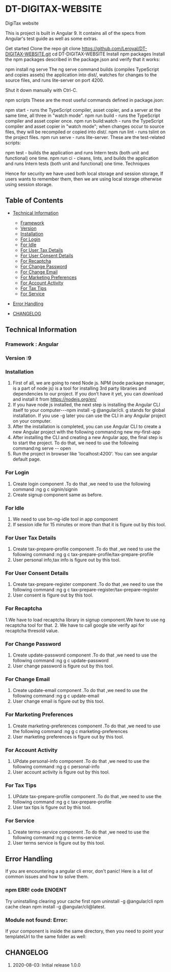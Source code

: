 # DT-DIGITAX-WEBSITE
DigiTax website


This is project is built in Angular 9. It contains all of the specs from Angular's test guide as well as some extras. 

Get started
Clone the repo
git clone https://github.com/Leroyal/DT-DIGITAX-WEBSITE.git
cd DT-DIGITAX-WEBSITE
Install npm packages
Install the npm packages described in the package.json and verify that it works:

npm install
ng serve
The ng serve command builds (compiles TypeScript and copies assets) the application into dist/, watches for changes to the source files, and runs lite-server on port 4200.

Shut it down manually with Ctrl-C.

npm scripts
These are the most useful commands defined in package.json:

npm start - runs the TypeScript compiler, asset copier, and a server at the same time, all three in "watch mode".
npm run build - runs the TypeScript compiler and asset copier once.
npm run build:watch - runs the TypeScript compiler and asset copier in "watch mode"; when changes occur to source files, they will be recompiled or copied into dist/.
npm run lint - runs tslint on the project files.
npm run serve - runs lite-server.
These are the test-related scripts:

npm test - builds the application and runs Intern tests (both unit and functional) one time.
npm run ci - cleans, lints, and builds the application and runs Intern tests (both unit and functional) one time.
Techniques

Hence for security we have used both local storage and session storage, If users wants to remember them, then we are using local storage otherwise using session storage.


## Table of Contents

* [Technical Information](#technical-information)
    * [Framework](#framework)
    * [Version](#version)
    * [Installation](#installation)    
    * [For Login](#login)
    * [For Idle](#idle)
    * [For User Tax Details](#user-tax-details)
    * [For User Consent Details](#user-consent-details)
    * [For Recaptcha](#user-recaptcha)
    * [For Change Password](#change-password)
    * [For Change Email](#change-email)
    * [For Marketing Preferences](#marketing-preferences)
    * [For Account Activity](#account-activity)
    * [For Tax Tips](#tax-tips)
    * [For Service](#service)

    
* [Error Handling](#error-handling)
* [CHANGELOG](#change-log)


<a name="technical-information"></a>
## Technical Information

<a name="framework"></a>
### Framework	: Angular

<a name="version"></a>
### Version	:9

<a name="installation"></a>
### Installation

1. 	First  of all, we are going to need Node js. NPM (node package manager, is a part of node js) is a tool for installing 3rd party libraries and dependencies to our project. If you don’t have it yet, you can download and install it from https://nodejs.org/en/
2. 	If you have node js installed, the next step is installing the Angular CLI itself to your computer---npm install -g @angular/cli.
g stands for global installation. If you use -g later you can use the CLI in any Angular project on your computer.
3. 	After the installation is completed, you can use Angular CLI to create a new Angular project with the following command:ng new my-first-app
4. 	After installing the CLI and creating a new Angular app, the final step is to start the project. To do that, we need to use the following command:ng serve -- open
5. 	Run the project in browser like 'localhost:4200'. You can see angular default page.
	
<a name="login"></a>
### For Login

 1. Create login component .To do that ,we need to use the following command :ng g c signin/signin
 2. Create signup component same as before.

<a name="idle"></a>
### For Idle

 1. We need to use bn-ng-idle tool in app component
 2. If session idle for 15 minutes or more than that it is figure out by this tool.

<a name="user-tax-details"></a>
 ### For User Tax Details

 1. Create tax-prepare-profile component .To do that ,we need to use the following command :ng g c tax-prepare-profile/tax-prepare-profile
 2. User personal info,tax info is figure out by this tool.

<a name="user-consent-details"></a>
 ### For User Consent Details

 1. Create tax-prepare-register component .To do that ,we need to use the following command :ng g c tax-prepare-register/tax-prepare-register
 2. User consent is figure out by this tool.

<a name="user-recaptcha"></a>
 ### For Recaptcha

 1.We have to load recaptcha library in signup component.We have to use ng recaptcha tool for that. 
 2. We have to call google site verify api for recaptcha thresold value.
 
<a name="change-password"></a>
 ### For Change Password

 1. Create update-password component .To do that ,we need to use the following command :ng g c update-password
 2. User change password is figure out by this tool.

<a name="change-email"></a>
 ### For Change Email

 1. Create update-email component .To do that ,we need to use the following command :ng g c update-email
 2. User change email is figure out by this tool.

<a name="marketing-preferences"></a>
### For Marketing Preferences

 1. Create marketing-preferences component .To do that ,we need to use the following command :ng g c marketing-preferences
 2. User marketing preferences is figure out by this tool.

 <a name="account-activity"></a>
### For Account Activity

 1. UPdate personal-info component .To do that ,we need to use the following command :ng g c personal-info
 2. User account activity is figure out by this tool.

<a name="tax-tips"></a>
### For Tax Tips

 1. UPdate tax-prepare-profile component .To do that ,we need to use the following command :ng g c tax-prepare-profile
 2. User tax tips is figure out by this tool.

 
 <a name="service"></a>
### For Service

 1. Create terms-service component .To do that ,we need to use the following command :ng g c terms-service
 2. User terms service is figure out by this tool.


<a name="error-handling"></a>
## Error Handling

If you are encountering a angular cli  error, don't panic! Here is a list of common issues and how to solve them.

### npm ERR! code ENOENT

Try uninstalling clearing your cache first npm uninstall -g @angular/cli npm cache clean npm install -g @angular/cli@latest.

### Module not found: Error: 

If your component is inside the same directory, then you need to point your templateUrl to the same folder as well:

<a name="change-log"></a>
## CHANGELOG

1. 2020-08-03: Initial release 1.0.0
